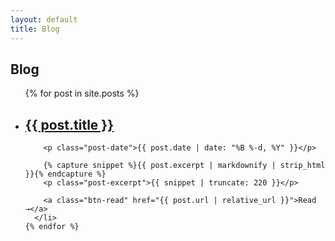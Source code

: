 ```yaml
---
layout: default
title: Blog
---
```


<section class="blog-index container">
  <h1>Blog</h1>

  <ul class="post-list" role="list">
    {% for post in site.posts %}
      <li class="post-card">
        <h2 class="post-title">
          <a href="{{ post.url | relative_url }}">{{ post.title }}</a>
        </h2>

        <p class="post-date">{{ post.date | date: "%B %-d, %Y" }}</p>

        {% capture snippet %}{{ post.excerpt | markdownify | strip_html }}{% endcapture %}
        <p class="post-excerpt">{{ snippet | truncate: 220 }}</p>

        <a class="btn-read" href="{{ post.url | relative_url }}">Read →</a>
      </li>
    {% endfor %}
  </ul>
</section>
